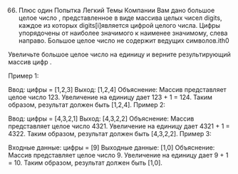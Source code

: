 66. Плюс один
    Попытка
    Легкий
    Темы
    Компании
    Вам дано большое целое число , представленное в виде массива целых чисел digits, каждое из которых digits[i]является цифрой целого числа. Цифры упорядочены от наиболее значимого к наименее значимому, слева направо. Большое целое число не содержит ведущих символов.ith0

Увеличьте большое целое число на единицу и верните результирующий массив цифр .



Пример 1:

Ввод: цифры = [1,2,3]
Выход: [1,2,4]
Объяснение: Массив представляет целое число 123.
Увеличение на единицу дает 123 + 1 = 124.
Таким образом, результат должен быть [1,2,4].
Пример 2:

Ввод: цифры = [4,3,2,1]
Выход: [4,3,2,2]
Объяснение: Массив представляет целое число 4321.
Увеличение на единицу дает 4321 + 1 = 4322.
Таким образом, результат должен быть [4,3,2,2].
Пример 3:

Входные данные: цифры = [9]
Выходные данные: [1,0]
Объяснение: Массив представляет целое число 9.
Увеличение на единицу дает 9 + 1 = 10.
Таким образом, результат должен быть [1,0].